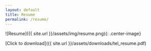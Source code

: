```yaml
---
layout: default
title: Resume
permalink: /resume/
---
```


  ![Resume]({{ site.url }}/assets/img/resume.png){: .center-image}

  [Click to download]({{ site.url }}/assets/downloads/tel_resume.pdf)
